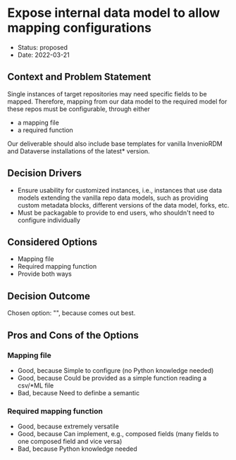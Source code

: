 # Expose internal data model to allow mapping configurations

* Status: proposed
* Date: 2022-03-21

## Context and Problem Statement

Single instances of target repositories may need specific fields to be mapped. Therefore, mapping from our data model to the required model for these repos must be configurable, through either

- a mapping file
- a required function

Our deliverable should also include base templates for vanilla InvenioRDM and Dataverse installations of the latest* version.

## Decision Drivers

* Ensure usability for customized instances, i.e., instances that use data models extending the vanilla repo data models, such as providing custom metadata blocks, different versions of the data model, forks, etc.
* Must be packagable to provide to end users, who shouldn't need to configure individually

## Considered Options

* Mapping file
* Required mapping function
* Provide both ways

## Decision Outcome

Chosen option: "", because comes out best.

## Pros and Cons of the Options

### Mapping file

* Good, because Simple to configure (no Python knowledge needed)
* Good, because Could be provided as a simple function reading a csv/\*ML file
* Bad, because Need to definbe a semantic

### Required mapping function

* Good, because extremely versatile
* Good, because Can implement, e.g., composed fields (many fields to one composed field and vice versa)
* Bad, because Python knowledge needed
